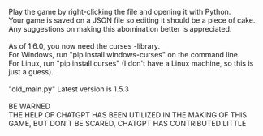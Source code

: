 Play the game by right-clicking the file and opening it with Python.</br>
Your game is saved on a JSON file so editing it should be a piece of cake.</br>
Any suggestions on making this abomination better is appreciated.</br>
</br>
As of 1.6.0, you now need the curses -library.</br>
For Windows, run "pip install windows-curses" on the command line.</br>
For Linux, run "pip install curses" (I don't have a Linux machine, so this is just a guess).</br>
</br>
"old_main.py" Latest version is 1.5.3</br>
</br>
BE WARNED</br>
THE HELP OF CHATGPT HAS BEEN UTILIZED IN THE MAKING OF THIS GAME, BUT DON'T BE SCARED, CHATGPT HAS CONTRIBUTED LITTLE

